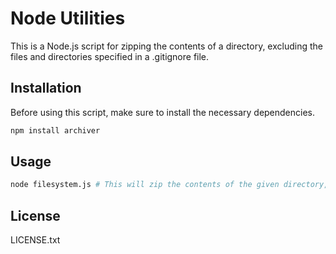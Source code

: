 # Node Utilities

This is a Node.js script for zipping the contents of a directory, excluding the files and directories specified in a .gitignore file.

## Installation

Before using this script, make sure to install the necessary dependencies.

```bash
npm install archiver
```

## Usage

```bash
node filesystem.js # This will zip the contents of the given directory, excluding the files and directories specified in the .gitignore file.
```

## License
LICENSE.txt